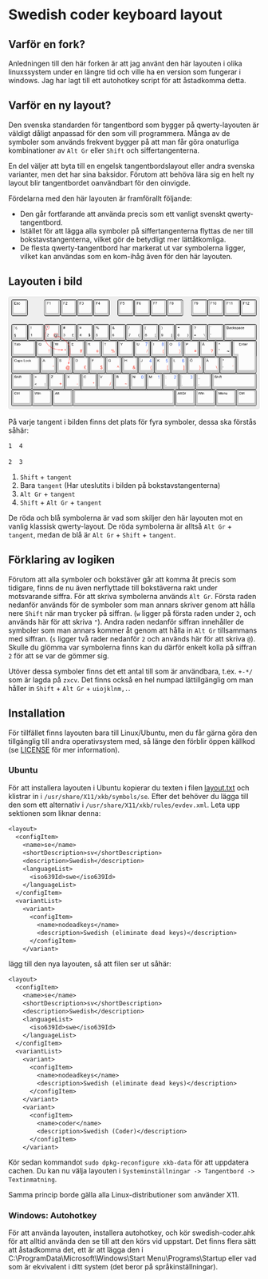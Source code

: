 Swedish coder keyboard layout
=============================

Varför en fork?
--------------------
Anledningen till den här forken är att jag använt den här layouten i olika linuxssystem under en längre tid och ville ha en version som fungerar i windows.
Jag har lagt till ett autohotkey script för att åstadkomma detta.

Varför en ny layout?
--------------------

Den svenska standarden för tangentbord som bygger på qwerty-layouten är väldigt 
dåligt anpassad för den som vill programmera. Många av de symboler som används 
frekvent bygger på att man får göra onaturliga kombinationer av `Alt Gr` eller 
`Shift` och siffertangenterna.

En del väljer att byta till en engelsk tangentbordslayout eller andra svenska 
varianter, men det har sina baksidor. Förutom att behöva lära sig en helt ny 
layout blir tangentbordet oanvändbart för den oinvigde.

Fördelarna med den här layouten är framförallt följande:

* Den går fortfarande att använda precis som ett vanligt svenskt 
  qwerty-tangentbord.
* Istället för att lägga alla symboler på siffertangenterna flyttas de ner till 
  bokstavstangenterna, vilket gör de betydligt mer lättåtkomliga.
* De flesta qwerty-tangentbord har markerat ut var symbolerna ligger, vilket kan 
  användas som en kom-ihåg även för den här layouten.

Layouten i bild
---------------

![Layouten i bild](swedish-coder.png)

På varje tangent i bilden finns det plats för fyra symboler, dessa ska förstås 
såhär:

    1  4
    
    2  3

1. `Shift` + `tangent`
2. Bara `tangent` (Har uteslutits i bilden på bokstavstangenterna)
3. `Alt Gr` + `tangent`
4. `Shift` + `Alt Gr` + `tangent`

De röda och blå symbolerna är vad som skiljer den här layouten mot en vanlig 
klassisk qwerty-layout. De röda symbolerna är alltså `Alt Gr` + `tangent`, medan 
de blå är `Alt Gr` + `Shift` + `tangent`.

Förklaring av logiken
---------------------

Förutom att alla symboler och bokstäver går att komma åt precis som tidigare, 
finns de nu även nerflyttade till bokstäverna rakt under motsvarande siffra. För 
att skriva symbolerna används `Alt Gr`. Första raden nedanför används för de 
symboler som man annars skriver genom att hålla nere `Shift` när man trycker på 
siffran. (`w` ligger på första raden under `2`, och används här för att skriva 
`"`). Andra raden nedanför siffran innehåller de symboler som man annars kommer 
åt genom att hålla in `Alt Gr` tillsammans med siffran. (`s` ligger två rader 
nedanför `2` och används här för att skriva `@`). Skulle du glömma var 
symbolerna finns kan du därför enkelt kolla på siffran `2` för att se var de 
gömmer sig.

Utöver dessa symboler finns det ett antal till som är användbara, t.ex. `+-*/` 
som är lagda på `zxcv`. Det finns också en hel numpad lättillgänglig om man 
håller in `Shift` + `Alt Gr` + `uiojklnm,.`. 

Installation
------------

För tillfället finns layouten bara till Linux/Ubuntu, men du får gärna göra den 
tillgänglig till andra operativsystem med, så länge den förblir öppen källkod 
(se [LICENSE](LICENSE) för mer information). 

### Ubuntu

För att installera layouten i Ubuntu kopierar du texten i filen 
[layout.txt](layout.txt) och klistrar in i `/usr/share/X11/xkb/symbols/se`. Efter det behöver du lägga till den som ett alternativ i `/usr/share/X11/xkb/rules/evdev.xml`. Leta upp sektionen som liknar denna:

    <layout>
      <configItem>
        <name>se</name>
        <shortDescription>sv</shortDescription>
        <description>Swedish</description>
        <languageList>
          <iso639Id>swe</iso639Id>
        </languageList>
      </configItem>
      <variantList>
        <variant>
          <configItem>
            <name>nodeadkeys</name>
            <description>Swedish (eliminate dead keys)</description>
          </configItem>
        </variant>

lägg till den nya layouten, så att filen ser ut såhär:

    <layout>
      <configItem>
        <name>se</name>
        <shortDescription>sv</shortDescription>
        <description>Swedish</description>
        <languageList>
          <iso639Id>swe</iso639Id>
        </languageList>
      </configItem>
      <variantList>
        <variant>
          <configItem>
            <name>nodeadkeys</name>
            <description>Swedish (eliminate dead keys)</description>
          </configItem>
        </variant>
        <variant>
          <configItem>
            <name>coder</name>
            <description>Swedish (Coder)</description>
          </configItem>
        </variant>

Kör sedan kommandot `sudo dpkg-reconfigure xkb-data` för att uppdatera cachen. Du 
kan nu välja layouten i `Systeminställningar -> Tangentbord -> Textinmatning`.

Samma princip borde gälla alla Linux-distributioner som använder X11.


### Windows: Autohotkey
För att använda layouten, installera autohotkey, och kör swedish-coder.ahk
för att alltid använda den se till att den körs vid uppstart. Det finns flera sätt att åstadkomma det, ett är att lägga den i 
C:\ProgramData\Microsoft\Windows\Start Menu\Programs\Startup eller vad som är ekvivalent i ditt system (det beror på språkinställningar).
